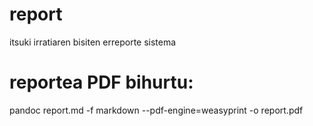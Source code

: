# report

itsuki irratiaren bisiten erreporte sistema

# reportea PDF bihurtu:

pandoc report.md -f markdown --pdf-engine=weasyprint -o report.pdf